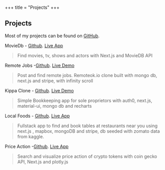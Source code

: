 +++
title = "Projects"
+++

## Projects

Most of my projects can be found on [GitHub](https://github.com/atlasmoth).

MovieDb - [Github](https://github.com/atlasmoth/moviedb). [Live App](https://moviedb-alpha.vercel.app/)

> Find movies, tv, shows and actors with Next.js and MovieDB API

Remote Jobs -[Github](https://github.com/atlasmoth/Remotejobs). [Live Demo](https://remotejobs-chi.vercel.app/)

> Post and find remote jobs. Remoteok.io clone built with mongo db, next.js and stripe, with infinity scroll

Kippa Clone - [Github](https://github.com/atlasmoth/Kippa-clone). [Live Demo](https://kippa-clone.vercel.app)

> Simple Bookkeeping app for sole proprietors with auth0, next.js, material-ui, mongo db and recharts

Local Foods - [Github](https://github.com/atlasmoth/local-Foods). [Live App](https://local-foods.vercel.app/)

> Fullstack app to find and book tables at restaurants near you using next.js , mapbox, mongoDB and stripe, db seeded with zomato data from kaggle.

Price Action -[Github](https://github.com/atlasmoth/crypto). [Live App](https://crypto-peach.vercel.app/)

> Search and visualize price action of crypto tokens with coin gecko API, Next.js and plotly.js
